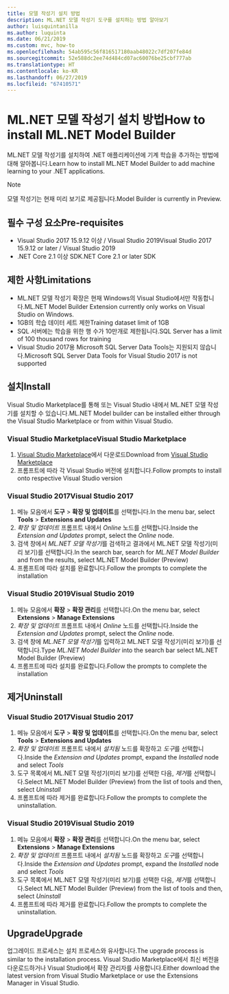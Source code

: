 ```yaml
---
title: 모델 작성기 설치 방법
description: ML.NET 모델 작성기 도구를 설치하는 방법 알아보기
author: luisquintanilla
ms.author: luquinta
ms.date: 06/21/2019
ms.custom: mvc, how-to
ms.openlocfilehash: 54ab595c56f816517180aab48022c7df207fe84d
ms.sourcegitcommit: 52e588dc2ee74d484cd07ac60076be25cbf777ab
ms.translationtype: HT
ms.contentlocale: ko-KR
ms.lasthandoff: 06/27/2019
ms.locfileid: "67410571"
---
```

# <a name="how-to-install-mlnet-model-builder"></a><span data-ttu-id="0478f-103">ML.NET 모델 작성기 설치 방법</span><span class="sxs-lookup"><span data-stu-id="0478f-103">How to install ML.NET Model Builder</span></span>

<span data-ttu-id="0478f-104">ML.NET 모델 작성기를 설치하여 .NET 애플리케이션에 기계 학습을 추가하는 방법에 대해 알아봅니다.</span><span class="sxs-lookup"><span data-stu-id="0478f-104">Learn how to install ML.NET Model Builder to add machine learning to your .NET applications.</span></span>

> [!NOTE]
> <span data-ttu-id="0478f-105">모델 작성기는 현재 미리 보기로 제공됩니다.</span><span class="sxs-lookup"><span data-stu-id="0478f-105">Model Builder is currently in Preview.</span></span>

## <a name="pre-requisites"></a><span data-ttu-id="0478f-106">필수 구성 요소</span><span class="sxs-lookup"><span data-stu-id="0478f-106">Pre-requisites</span></span>

- <span data-ttu-id="0478f-107">Visual Studio 2017 15.9.12 이상 / Visual Studio 2019</span><span class="sxs-lookup"><span data-stu-id="0478f-107">Visual Studio 2017 15.9.12 or later / Visual Studio 2019</span></span>
- <span data-ttu-id="0478f-108">.NET Core 2.1 이상 SDK</span><span class="sxs-lookup"><span data-stu-id="0478f-108">.NET Core 2.1 or later SDK</span></span>

## <a name="limitations"></a><span data-ttu-id="0478f-109">제한 사항</span><span class="sxs-lookup"><span data-stu-id="0478f-109">Limitations</span></span>

- <span data-ttu-id="0478f-110">ML.NET 모델 작성기 확장은 현재 Windows의 Visual Studio에서만 작동합니다.</span><span class="sxs-lookup"><span data-stu-id="0478f-110">ML.NET Model Builder Extension currently only works on Visual Studio on Windows.</span></span>
- <span data-ttu-id="0478f-111">1GB의 학습 데이터 세트 제한</span><span class="sxs-lookup"><span data-stu-id="0478f-111">Training dataset limit of 1GB</span></span>
- <span data-ttu-id="0478f-112">SQL 서버에는 학습을 위한 행 수가 10만개로 제한됩니다.</span><span class="sxs-lookup"><span data-stu-id="0478f-112">SQL Server has a limit of 100 thousand rows for training</span></span>
- <span data-ttu-id="0478f-113">Visual Studio 2017용 Microsoft SQL Server Data Tools는 지원되지 않습니다.</span><span class="sxs-lookup"><span data-stu-id="0478f-113">Microsoft SQL Server Data Tools for Visual Studio 2017 is not supported</span></span>

## <a name="install"></a><span data-ttu-id="0478f-114">설치</span><span class="sxs-lookup"><span data-stu-id="0478f-114">Install</span></span>

<span data-ttu-id="0478f-115">Visual Studio Marketplace를 통해 또는 Visual Studio 내에서 ML.NET 모델 작성기를 설치할 수 있습니다.</span><span class="sxs-lookup"><span data-stu-id="0478f-115">ML.NET Model builder can be installed either through the Visual Studio Marketplace or from within Visual Studio.</span></span> 

### <a name="visual-studio-marketplace"></a><span data-ttu-id="0478f-116">Visual Studio Marketplace</span><span class="sxs-lookup"><span data-stu-id="0478f-116">Visual Studio Marketplace</span></span>

1. <span data-ttu-id="0478f-117">[Visual Studio Marketplace](https://marketplace.visualstudio.com/items?itemName=MLNET.07)에서 다운로드</span><span class="sxs-lookup"><span data-stu-id="0478f-117">Download from [Visual Studio Marketplace](https://marketplace.visualstudio.com/items?itemName=MLNET.07)</span></span>
1. <span data-ttu-id="0478f-118">프롬프트에 따라 각 Visual Studio 버전에 설치합니다.</span><span class="sxs-lookup"><span data-stu-id="0478f-118">Follow prompts to install onto respective Visual Studio version</span></span>

### <a name="visual-studio-2017"></a><span data-ttu-id="0478f-119">Visual Studio 2017</span><span class="sxs-lookup"><span data-stu-id="0478f-119">Visual Studio 2017</span></span>

1. <span data-ttu-id="0478f-120">메뉴 모음에서 **도구** > **확장 및 업데이트**를 선택합니다.</span><span class="sxs-lookup"><span data-stu-id="0478f-120">In the menu bar, select **Tools** > **Extensions and Updates**</span></span>
1. <span data-ttu-id="0478f-121">*확장 및 업데이트* 프롬프트 내에서 *Online* 노드를 선택합니다.</span><span class="sxs-lookup"><span data-stu-id="0478f-121">Inside the *Extension and Updates* prompt, select the *Online* node.</span></span>
1. <span data-ttu-id="0478f-122">검색 창에서 *ML.NET 모델 작성기*를 검색하고 결과에서 ML.NET 모델 작성기(미리 보기)를 선택합니다.</span><span class="sxs-lookup"><span data-stu-id="0478f-122">In the search bar, search for *ML.NET Model Builder* and from the results, select ML.NET Model Builder (Preview)</span></span>
1. <span data-ttu-id="0478f-123">프롬프트에 따라 설치를 완료합니다.</span><span class="sxs-lookup"><span data-stu-id="0478f-123">Follow the prompts to complete the installation</span></span>

### <a name="visual-studio-2019"></a><span data-ttu-id="0478f-124">Visual Studio 2019</span><span class="sxs-lookup"><span data-stu-id="0478f-124">Visual Studio 2019</span></span>

1. <span data-ttu-id="0478f-125">메뉴 모음에서 **확장** > **확장 관리**를 선택합니다.</span><span class="sxs-lookup"><span data-stu-id="0478f-125">On the menu bar, select **Extensions** > **Manage Extensions**</span></span>
1. <span data-ttu-id="0478f-126">*확장 및 업데이트* 프롬프트 내에서 *Online* 노드를 선택합니다.</span><span class="sxs-lookup"><span data-stu-id="0478f-126">Inside the *Extension and Updates* prompt, select the *Online* node.</span></span>
1. <span data-ttu-id="0478f-127">검색 창에 *ML.NET 모델 작성기*를 입력하고 ML.NET 모델 작성기(미리 보기)를 선택합니다.</span><span class="sxs-lookup"><span data-stu-id="0478f-127">Type *ML.NET Model Builder* into the search bar select ML.NET Model Builder (Preview)</span></span>
1. <span data-ttu-id="0478f-128">프롬프트에 따라 설치를 완료합니다.</span><span class="sxs-lookup"><span data-stu-id="0478f-128">Follow the prompts to complete the installation</span></span>

## <a name="uninstall"></a><span data-ttu-id="0478f-129">제거</span><span class="sxs-lookup"><span data-stu-id="0478f-129">Uninstall</span></span>

### <a name="visual-studio-2017"></a><span data-ttu-id="0478f-130">Visual Studio 2017</span><span class="sxs-lookup"><span data-stu-id="0478f-130">Visual Studio 2017</span></span>

1. <span data-ttu-id="0478f-131">메뉴 모음에서 **도구** > **확장 및 업데이트**를 선택합니다.</span><span class="sxs-lookup"><span data-stu-id="0478f-131">On the menu bar, select **Tools** > **Extensions and Updates**</span></span>
1. <span data-ttu-id="0478f-132">*확장 및 업데이트* 프롬프트 내에서 *설치됨* 노드를 확장하고 *도구*를 선택합니다.</span><span class="sxs-lookup"><span data-stu-id="0478f-132">Inside the *Extension and Updates* prompt, expand the *Installed* node and select *Tools*</span></span>
1. <span data-ttu-id="0478f-133">도구 목록에서 ML.NET 모델 작성기(미리 보기)를 선택한 다음, *제거*를 선택합니다.</span><span class="sxs-lookup"><span data-stu-id="0478f-133">Select ML.NET Model Builder (Preview) from the list of tools and then, select *Uninstall*</span></span>
1. <span data-ttu-id="0478f-134">프롬프트에 따라 제거를 완료합니다.</span><span class="sxs-lookup"><span data-stu-id="0478f-134">Follow the prompts to complete the uninstallation.</span></span>

### <a name="visual-studio-2019"></a><span data-ttu-id="0478f-135">Visual Studio 2019</span><span class="sxs-lookup"><span data-stu-id="0478f-135">Visual Studio 2019</span></span>

1. <span data-ttu-id="0478f-136">메뉴 모음에서 **확장** > **확장 관리**를 선택합니다.</span><span class="sxs-lookup"><span data-stu-id="0478f-136">On the menu bar, select **Extensions** > **Manage Extensions**</span></span>
1. <span data-ttu-id="0478f-137">*확장 및 업데이트* 프롬프트 내에서 *설치됨* 노드를 확장하고 *도구*를 선택합니다.</span><span class="sxs-lookup"><span data-stu-id="0478f-137">Inside the *Extension and Updates* prompt, expand the *Installed* node and select *Tools*</span></span>
1. <span data-ttu-id="0478f-138">도구 목록에서 ML.NET 모델 작성기(미리 보기)를 선택한 다음, *제거*를 선택합니다.</span><span class="sxs-lookup"><span data-stu-id="0478f-138">Select ML.NET Model Builder (Preview) from the list of tools and then, select *Uninstall*</span></span>
1. <span data-ttu-id="0478f-139">프롬프트에 따라 제거를 완료합니다.</span><span class="sxs-lookup"><span data-stu-id="0478f-139">Follow the prompts to complete the uninstallation.</span></span>

## <a name="upgrade"></a><span data-ttu-id="0478f-140">Upgrade</span><span class="sxs-lookup"><span data-stu-id="0478f-140">Upgrade</span></span>

<span data-ttu-id="0478f-141">업그레이드 프로세스는 설치 프로세스와 유사합니다.</span><span class="sxs-lookup"><span data-stu-id="0478f-141">The upgrade process is similar to the installation process.</span></span> <span data-ttu-id="0478f-142">Visual Studio Marketplace에서 최신 버전을 다운로드하거나 Visual Studio에서 확장 관리자를 사용합니다.</span><span class="sxs-lookup"><span data-stu-id="0478f-142">Either download the latest version from Visual Studio Marketplace or use the Extensions Manager in Visual Studio.</span></span>
